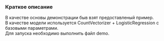 ### Краткое описание

В качестве основы демонстрации быв взят предоставленый пример. \
В качестве модели используется CountVectorizer + LogisticRegression с базовыми параметрами. \
Для запуска необходимо выполнить файл demo.